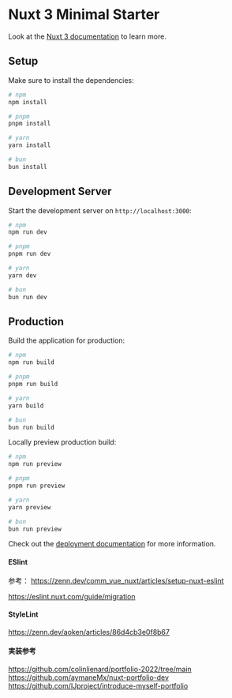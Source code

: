# Nuxt 3 Minimal Starter

Look at the [Nuxt 3 documentation](https://nuxt.com/docs/getting-started/introduction) to learn more.

## Setup

Make sure to install the dependencies:

```bash
# npm
npm install

# pnpm
pnpm install

# yarn
yarn install

# bun
bun install
```

## Development Server

Start the development server on `http://localhost:3000`:

```bash
# npm
npm run dev

# pnpm
pnpm run dev

# yarn
yarn dev

# bun
bun run dev
```

## Production

Build the application for production:

```bash
# npm
npm run build

# pnpm
pnpm run build

# yarn
yarn build

# bun
bun run build
```

Locally preview production build:

```bash
# npm
npm run preview

# pnpm
pnpm run preview

# yarn
yarn preview

# bun
bun run preview
```

Check out the [deployment documentation](https://nuxt.com/docs/getting-started/deployment) for more information.


#### ESlint
参考：
https://zenn.dev/comm_vue_nuxt/articles/setup-nuxt-eslint

https://eslint.nuxt.com/guide/migration


#### StyleLint
https://zenn.dev/aoken/articles/86d4cb3e0f8b67

#### 実装参考
https://github.com/colinlienard/portfolio-2022/tree/main
https://github.com/aymaneMx/nuxt-portfolio-dev
https://github.com/IJproject/introduce-myself-portfolio